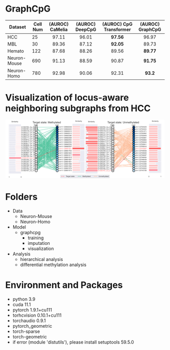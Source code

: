# GraphCpG

| Dataset      | Cell Num | (AUROC) CaMelia | (AUROC) DeepCpG | (AUROC) CpG Transformer | (AUROC) GraphCpG |
|--------------|----------|:---------------:|:---------------:|:-----------------------:|:----------------:|
| HCC          |    25    |      97.11      |      96.01      |        **97.56**        |       96.97      |
| MBL          |    30    |      89.36      |      87.12      |        **92.05**        |       89.73      |
| Hemato       |   122    |      87.68      |      88.26      |          89.56          |     **89.77**    |
| Neuron-Mouse |   690    |      91.13      |      88.59      |          90.87          |     **91.75**    |
| Neuron-Homo  |   780    |      92.98      |      90.06      |          92.31          |     **93.2**     |

# Visualization of locus-aware neighboring subgraphs from HCC
![Image text](https://github.com/yuzhong-deng/graphcpg/blob/9353ba350eaac88b10bc77c7a3c031f475456c27/visualization_HCC_visual_prediction.png)


# Folders
- Data
  - Neuron-Mouse
  - Neuron-Homo
- Model
  - graphcpg
    - training
    - imputation
    - visualization
- Analysis
    - hierarchical analysis
    - differential methylation analysis
 
# Environment and Packages

- python 3.9
- cuda 11.1
- pytorch 1.9.1+cu111
- torhcvision 0.10.1+cu111
- torchaudio 0.9.1
- pytorch_geometric
- torch-sparse
- torch-geometric
- if error (module 'distutils'), please install setuptools 59.5.0


